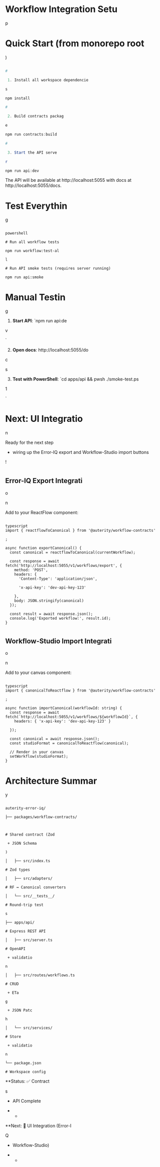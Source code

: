 

# Workflow Integration Setu

p

#

# Quick Start (from monorepo root

)

```powershell

#

 1. Install all workspace dependencie

s

npm install

#

 2. Build contracts packag

e

npm run contracts:build

#

 3. Start the API serve

r

npm run api:dev

```

The API will be available at http://localhost:5055 with docs at http://localhost:5055/docs.

#

# Test Everythin

g

```

powershell

# Run all workflow tests

npm run workflow:test-al

l

# Run API smoke tests (requires server running)

npm run api:smoke

```

#

# Manual Testin

g

1. **Start API**: `npm run api:de

v

`

2. **Open docs**: http://localhost:5055/do

c

s

3. **Test with PowerShell**: `cd apps/api && pwsh ./smoke-test.ps

1

`

#

# Next: UI Integratio

n

Ready for the next step

 - wiring up the Error-IQ export and Workflow-Studio import buttons

!

#

## Error-IQ Export Integrati

o

n

Add to your ReactFlow component:

```

typescript
import { reactflowToCanonical } from '@auterity/workflow-contracts'

;

async function exportCanonical() {
  const canonical = reactflowToCanonical(currentWorkflow);

  const response = await fetch('http://localhost:5055/v1/workflows/export', {
    method: 'POST',
    headers: {
      'Content-Type': 'application/json',

      'x-api-key': 'dev-api-key-123'

    },
    body: JSON.stringify(canonical)
  });

  const result = await response.json();
  console.log('Exported workflow:', result.id);
}

```

#

## Workflow-Studio Import Integrati

o

n

Add to your canvas component:

```

typescript
import { canonicalToReactflow } from '@auterity/workflow-contracts'

;

async function importCanonical(workflowId: string) {
  const response = await fetch(`http://localhost:5055/v1/workflows/${workflowId}`, {
    headers: { 'x-api-key': 'dev-api-key-123' }

  });

  const canonical = await response.json();
  const studioFormat = canonicalToReactflow(canonical);

  // Render in your canvas
  setWorkflow(studioFormat);
}

```

#

# Architecture Summar

y

```

auterity-error-iq/

├── packages/workflow-contracts/



# Shared contract (Zod

 + JSON Schema

)

│   ├── src/index.ts

# Zod types

│   ├── src/adapters/

# RF ↔ Canonical converters

│   └── src/__tests__/

# Round-trip test

s

├── apps/api/

# Express REST API

│   ├── src/server.ts

# OpenAPI

 + validatio

n

│   ├── src/routes/workflows.ts

# CRUD

 + ETa

g

 + JSON Patc

h

│   └── src/services/

# Store

 + validatio

n

└── package.json

# Workspace config

```

**Status: ✅ Contract

s

 + API Complete

* *
**Next: 🔄 UI Integration (Error-I

Q

 + Workflow-Studio)

* *
